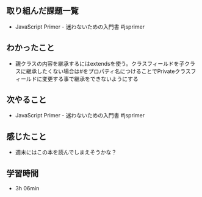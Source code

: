 ## 取り組んだ課題一覧
- JavaScript Primer - 迷わないための入門書 #jsprimer
## わかったこと
- 親クラスの内容を継承するにはextendsを使う。クラスフィールドを子クラスに継承したくない場合は#をプロパティ名につけることでPrivateクラスフィールドに変更する事で継承をできないようにする
## 次やること
- JavaScript Primer - 迷わないための入門書 #jsprimer
## 感じたこと
- 週末にはこの本を読んでしまえそうかな？
## 学習時間
- 3h 06min